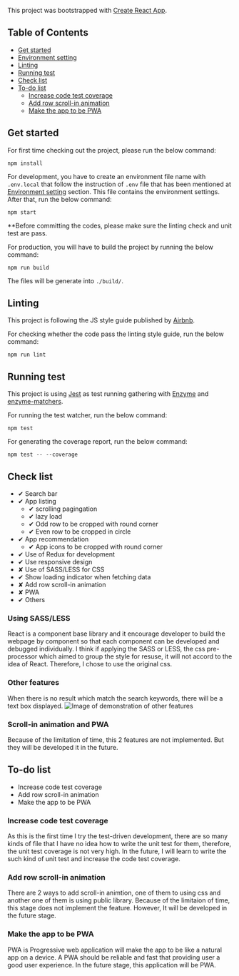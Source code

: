 This project was bootstrapped with [Create React App](https://github.com/facebookincubator/create-react-app).

## Table of Contents
- [Get started](#get-started)
- [Environment setting](#environment-setting)
- [Linting](#linting)
- [Running test](#running-test)
- [Check list](#check-list)
- [To-do list](#to-do-list)
  - [Increase code test coverage](#increase-code-test-coverage)
  - [Add row scroll-in animation](#add-row-scroll-in-animation)
  - [Make the app to be PWA](#make-the-app-to-be-pwa)

## Get started
For first time checking out the project, please run the below command:
```
npm install
```
For development, you have to create an environment file name with `.env.local` that follow the instruction of `.env` file that has been mentioned at [Environment setting](#environment-setting) section. This file contains the environment settings. After that, run the below command:
```
npm start
```
**Before committing the codes, please make sure the linting check and unit test are pass.

For production, you will have to build the project by running the below command:
```
npm run build
```
The files will be generate into `./build/`.

## Linting
This project is following the JS style guide published by [Airbnb](https://github.com/airbnb/javascript/tree/master/react).

For checking whether the code pass the linting style guide, run the below command:
```
npm run lint
```

## Running test
This project is using [Jest](https://jestjs.io/en/) as test running gathering with [Enzyme](https://github.com/airbnb/enzyme) and [enzyme-matchers](https://github.com/FormidableLabs/enzyme-matchers).

For running the test watcher, run the below command:
```
npm test
```

For generating the coverage report, run the below command:
```
npm test -- --coverage
```

## Check list
- ✔︎ Search bar
- ✔︎ App listing
  - ✔︎ scrolling pagingation
  - ✔︎ lazy load
  - ✔︎ Odd row to be cropped with round corner
  - ✔︎ Even row to be cropped in circle
- ✔︎ App recommendation
  - ✔︎ App icons to be cropped with round corner
- ✔︎ Use of Redux for development
- ✔︎ Use responsive design
- ✘ Use of SASS/LESS for CSS
- ✔︎ Show loading indicator when fetching data
- ✘ Add row scroll-in animation
- ✘ PWA
- ✔︎ Others

### Using SASS/LESS
React is a component base library and it encourage developer to build the webpage by component so that each component can be developed and debugged individually. I think if applying the SASS or LESS, the css pre-processor which aimed to group the style for resuse, it will not accord to the idea of React. Therefore, I chose to use the original css.

### Other features
When there is no result which match the search keywords, there will be a text box displayed.
![Image of demonstration of other features](https://i.imgur.com/fFP4Sih.png)

### Scroll-in animation and PWA
Because of the limitation of time, this 2 features are not implemented. But they will be developed it in the future.

## To-do list
- Increase code test coverage
- Add row scroll-in animation
- Make the app to be PWA

### Increase code test coverage
As this is the first time I try the test-driven development, there are so many kinds of file that I have no idea how to write the unit test for them, therefore, the unit test coverage is not very high. In the future, I will learn to write the such kind of unit test and increase the code test coverage.

### Add row scroll-in animation
There are 2 ways to add scroll-in animtion, one of them to using css and another one of them is using public library. Because of the limitaion of time, this stage does not implement the feature. However, It will be developed in the future stage.

### Make the app to be PWA
PWA is Progressive web application will make the app to be like a natural app on a device. A PWA should be reliable and fast that providing user a good user experience. In the future stage, this application will be PWA.
